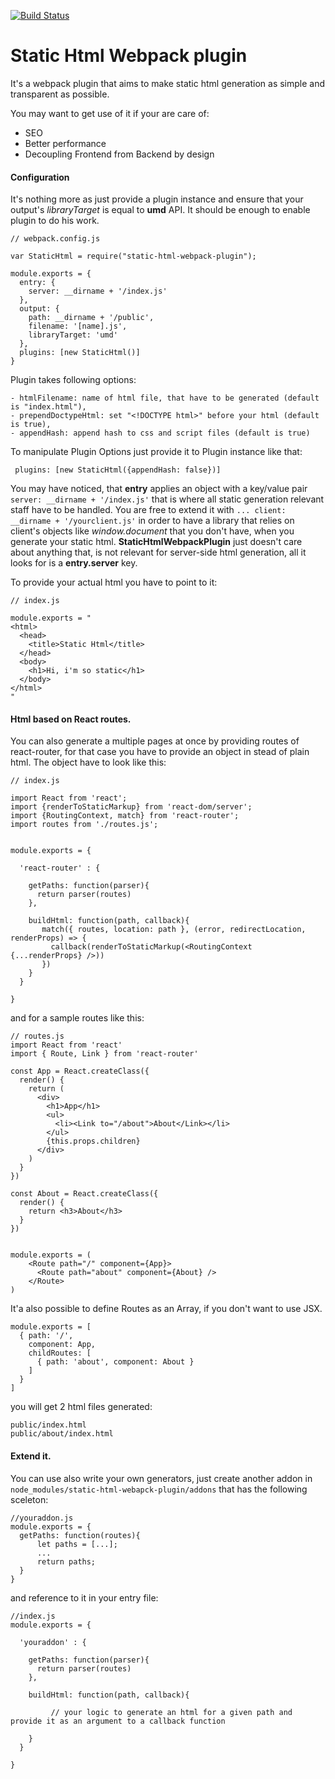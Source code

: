 [![Build Status](https://travis-ci.org/zavalit/StaticHtmlWebpackPlugin.svg)](http://travis-ci.org/zavalit/StaticHtmlWebpackPlugin)
# Static Html Webpack plugin

It's a webpack plugin that aims to make static html generation as simple and transparent as possible.

You may want to get use of it if your are care of:
- SEO
- Better performance
- Decoupling Frontend from Backend by design

#### Configuration
It's nothing more as just provide a plugin instance and ensure that your output's *libraryTarget*
is equal to **umd** API. It should be enough to enable plugin to do his work.

```
// webpack.config.js

var StaticHtml = require("static-html-webpack-plugin");

module.exports = {
  entry: {
    server: __dirname + '/index.js'
  },
  output: {
    path: __dirname + '/public',
    filename: '[name].js',
    libraryTarget: 'umd'
  },
  plugins: [new StaticHtml()]
}

```
Plugin takes following options:

```
- htmlFilename: name of html file, that have to be generated (default is "index.html"),
- prependDoctypeHtml: set "<!DOCTYPE html>" before your html (default is true),
- appendHash: append hash to css and script files (default is true)

```
To manipulate Plugin Options just provide it to Plugin instance like that:
```
 plugins: [new StaticHtml({appendHash: false})]

```


You may have noticed, that **entry** applies an object with a key/value pair ```server: __dirname + '/index.js'``` that is where all static generation relevant staff have to be handled. You are free to extend it with ```... client: __dirname + '/yourclient.js'``` in order to have a library that relies on client's objects like *window.document* that you don't have, when you generate your static html. **StaticHtmlWebpackPlugin** just doesn't care about anything that, is not relevant for server-side html generation, all it looks for is a **entry.server** key.

To provide your actual html you have to point to it:
```
// index.js

module.exports = "
<html>
  <head>
    <title>Static Html</title>
  </head>
  <body>
    <h1>Hi, i'm so static</h1>
  </body>
</html>
"

```

#### Html based on React routes.

You can also generate a multiple pages at once by providing routes of react-router, for that case you have to provide an object in stead of plain html. The object have to look like this:

```
// index.js

import React from 'react';
import {renderToStaticMarkup} from 'react-dom/server';
import {RoutingContext, match} from 'react-router';
import routes from './routes.js';


module.exports = {

  'react-router' : {

    getPaths: function(parser){
      return parser(routes)
    },

    buildHtml: function(path, callback){
       match({ routes, location: path }, (error, redirectLocation, renderProps) => {
         callback(renderToStaticMarkup(<RoutingContext {...renderProps} />))
       })
    }
  }

}

```
and for a sample routes like this:
```
// routes.js
import React from 'react'
import { Route, Link } from 'react-router'

const App = React.createClass({
  render() {
    return (
      <div>
        <h1>App</h1>
        <ul>
          <li><Link to="/about">About</Link></li>
        </ul>
        {this.props.children}
      </div>
    )
  }
})

const About = React.createClass({
  render() {
    return <h3>About</h3>
  }
})


module.exports = (
    <Route path="/" component={App}>
      <Route path="about" component={About} />
    </Route>
)

```

It'a also possible to define Routes as an Array, if you don't want to use JSX.

```
module.exports = [
  { path: '/',
    component: App,
    childRoutes: [
      { path: 'about', component: About }
    ]
  }
]
```

you will get 2 html files generated:
```
public/index.html
public/about/index.html
```


#### Extend it.

You can use also write your own generators, just create another addon in ```node_modules/static-html-webapck-plugin/addons``` that has the following sceleton:

```
//youraddon.js
module.exports = {
  getPaths: function(routes){
      let paths = [...];
      ...
      return paths;
  }
}
```

and reference to it in your entry file:
```
//index.js
module.exports = {

  'youraddon' : {

    getPaths: function(parser){
      return parser(routes)
    },

    buildHtml: function(path, callback){

         // your logic to generate an html for a given path and provide it as an argument to a callback function

    }
  }

}

```
